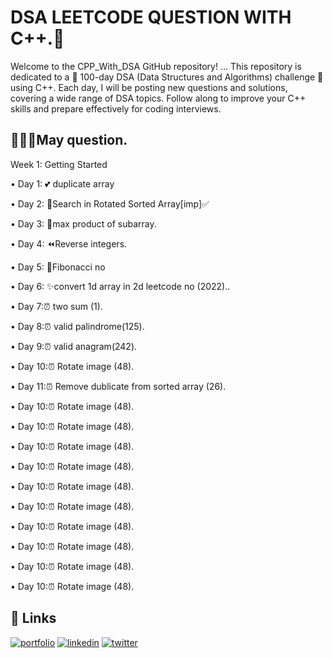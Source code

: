 
# DSA LEETCODE QUESTION WITH C++.🔗 
Welcome to the CPP_With_DSA GitHub repository! ...
This repository is dedicated to a 🌟 100-day DSA (Data Structures and Algorithms) challenge 🌟 using C++. Each day, I will be posting new questions and solutions, covering a wide range of DSA topics. Follow along to improve your C++ skills and prepare effectively for coding interviews.



## 🗿🔗🔗May question.

Week 1: Getting Started

• Day 1:  💕 duplicate array

• Day 2: 🔎Search in Rotated Sorted Array[imp]✅

• Day 3: 🤗max product of subarray.

• Day 4: ⏪Reverse integers.

• Day 5: 🤒Fibonacci no

• Day 6: ✨convert 1d array in 2d  leetcode no (2022)..

• Day 7:⏰  two sum (1).

• Day 8:⏰ valid palindrome(125).

• Day 9:⏰ valid anagram(242).

• Day 10:⏰ Rotate image (48).

• Day 11:⏰ Remove dublicate from sorted array (26).

• Day 10:⏰ Rotate image (48).

• Day 10:⏰ Rotate image (48).

• Day 10:⏰ Rotate image (48).

• Day 10:⏰ Rotate image (48).

• Day 10:⏰ Rotate image (48).

• Day 10:⏰ Rotate image (48).

• Day 10:⏰ Rotate image (48).

• Day 10:⏰ Rotate image (48).

• Day 10:⏰ Rotate image (48).

• Day 10:⏰ Rotate image (48).





## 🔗 Links
[![portfolio](https://img.shields.io/badge/my_portfolio-000?style=for-the-badge&logo=ko-fi&logoColor=white)](https://katherineoelsner.com/)
[![linkedin](https://img.shields.io/badge/linkedin-0A66C2?style=for-the-badge&logo=linkedin&logoColor=white)](https://www.linkedin.com/in/amardev-panwar-58a637250)
[![twitter](https://img.shields.io/badge/twitter-1DA1F2?style=for-the-badge&logo=twitter&logoColor=white)](https://twitter.com/)

